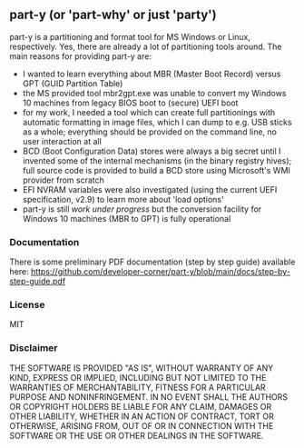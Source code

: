 ## part-y (or 'part-why' or just 'party')

part-y is a partitioning and format tool for MS Windows or Linux, respectively. Yes, there are already a lot of partitioning tools around. The main reasons for providing part-y are:

- I wanted to learn everything about MBR (Master Boot Record) versus GPT (GUID Partition Table)
- the MS provided tool mbr2gpt.exe was unable to convert my Windows 10 machines from legacy BIOS boot to (secure) UEFI boot
- for my work, I needed a tool which can create full partitionings with automatic formatting in image files, which I can dump to e.g. USB sticks as a whole; everything should be provided on the command line, no user interaction at all
- BCD (Boot Configuration Data) stores were always a big secret until I invented some of the internal mechanisms (in the binary registry hives); full source code is provided to build a BCD store using Microsoft's WMI provider from scratch
- EFI NVRAM variables were also investigated (using the current UEFI specification, v2.9) to learn more about 'load options'
- part-y is still _work under progress_ but the conversion facility for Windows 10 machines (MBR to GPT) is fully operational

### Documentation

There is some preliminary PDF documentation (step by step guide) available here: https://github.com/developer-corner/part-y/blob/main/docs/step-by-step-guide.pdf

### License

MIT

### Disclaimer

THE SOFTWARE IS PROVIDED "AS IS", WITHOUT WARRANTY OF ANY KIND, EXPRESS OR
IMPLIED, INCLUDING BUT NOT LIMITED TO THE WARRANTIES OF MERCHANTABILITY,
FITNESS FOR A PARTICULAR PURPOSE AND NONINFRINGEMENT. IN NO EVENT SHALL THE
AUTHORS OR COPYRIGHT HOLDERS BE LIABLE FOR ANY CLAIM, DAMAGES OR OTHER
LIABILITY, WHETHER IN AN ACTION OF CONTRACT, TORT OR OTHERWISE, ARISING FROM,
OUT OF OR IN CONNECTION WITH THE SOFTWARE OR THE USE OR OTHER DEALINGS IN
THE SOFTWARE.


